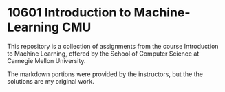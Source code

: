 # 10601 Introduction to Machine-Learning CMU

This repository is a collection of assignments from the course Introduction to Machine Learning, offered by the School of Computer Science at Carnegie Mellon University.

The markdown portions were provided by the instructors, but the the solutions are my original work.
